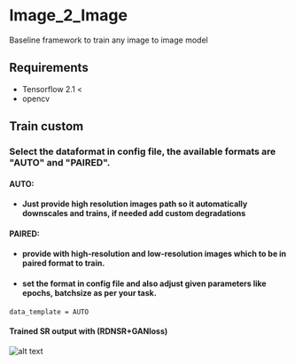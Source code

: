 # Image_2_Image
Baseline framework to train any image to image model

## Requirements
* Tensorflow 2.1 <
* opencv

## Train custom
### Select the dataformat in config file, the available formats are "AUTO" and "PAIRED".
#### AUTO:
* #### Just provide high resolution images path so it automatically downscales and trains, if needed add custom degradations
#### PAIRED:
* #### provide with high-resolution and low-resolution images which to be in paired format to train. 
* ####  set the format in config file and also adjust given parameters like epochs, batchsize as per your task.

``` 
data_template = AUTO
``` 


#### Trained SR output with (RDNSR+GANloss)
![alt text](https://github.com/anish9/Image_2_Image/blob/master/asset/i1.png)

